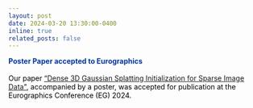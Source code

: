 ```yaml
---
layout: post
date: 2024-03-20 13:30:00-0400
inline: true
related_posts: false
---
```


<font color="#00369f"><b>Poster Paper accepted to Eurographics</b></font><br><br><font color="#000000">Our paper <a href="/blog/2024/DGSI/">“Dense 3D Gaussian Splatting Initialization for Sparse Image Data"</a>, accompanied by a poster, was accepted for publication at the Eurographics Conference (EG) 2024.</font>
